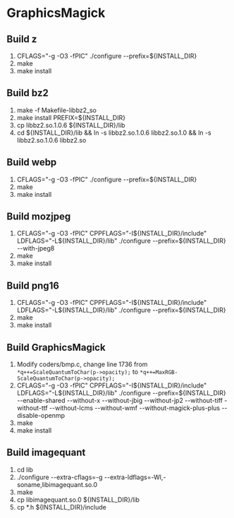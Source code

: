 GraphicsMagick
==============

Build z
-------

1. CFLAGS="-g -O3 -fPIC" ./configure --prefix=${INSTALL_DIR}
1. make
1. make install

Build bz2
---------

1. make -f Makefile-libbz2_so
1. make install PREFIX=${INSTALL_DIR}
1. cp libbz2.so.1.0.6 ${INSTALL_DIR}/lib
1. cd ${INSTALL_DIR}/lib && ln -s libbz2.so.1.0.6 libbz2.so.1.0 && ln -s libbz2.so.1.0.6 libbz2.so

Build webp
----------

1. CFLAGS="-g -O3 -fPIC" ./configure --prefix=${INSTALL_DIR}
1. make
1. make install

Build mozjpeg
-------------

1. CFLAGS="-g -O3 -fPIC" CPPFLAGS="-I${INSTALL_DIR}/include" LDFLAGS="-L${INSTALL_DIR}/lib" ./configure --prefix=${INSTALL_DIR} --with-jpeg8
1. make
1. make install

Build png16
-----------

1. CFLAGS="-g -O3 -fPIC" CPPFLAGS="-I${INSTALL_DIR}/include" LDFLAGS="-L${INSTALL_DIR}/lib" ./configure --prefix=${INSTALL_DIR}
1. make
1. make install

Build GraphicsMagick
--------------------

1. Modify coders/bmp.c, change line 1736 from `*q++=ScaleQuantumToChar(p->opacity);` to `*q++=MaxRGB-ScaleQuantumToChar(p->opacity);`
1. CFLAGS="-g -O3 -fPIC" CPPFLAGS="-I${INSTALL_DIR}/include" LDFLAGS="-L${INSTALL_DIR}/lib" ./configure --prefix=${INSTALL_DIR} --enable-shared --without-x --without-jbig --without-jp2 --without-tiff -without-ttf --without-lcms --without-wmf --without-magick-plus-plus --disable-openmp
1. make
1. make install

Build imagequant
----------------
1. cd lib
1. ./configure --extra-cflags=-g --extra-ldflags=-Wl,-soname,libimagequant.so.0
1. make
1. cp libimagequant.so.0 ${INSTALL_DIR}/lib
1. cp *.h ${INSTALL_DIR}/include